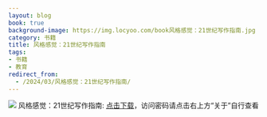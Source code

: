 ```yaml
---
layout: blog
book: true
background-image: https://img.locyoo.com/book风格感觉：21世纪写作指南.jpg
category: 书籍
title: 风格感觉：21世纪写作指南
tags:
- 书籍
- 教育
redirect_from:
  - /2024/03/风格感觉：21世纪写作指南/
---
```

![](https://img.locyoo.com/book风格感觉：21世纪写作指南.jpg)
风格感觉：21世纪写作指南: <a name = "ref1" href="https://089m.com/f/50983618-1269964181-6d27f7?p=3619">点击下载</a>，访问密码请点击右上方“关于”自行查看